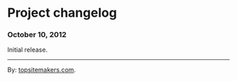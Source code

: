 # Project changelog

### October 10, 2012

Initial release.

<hr>

By: [topsitemakers.com](http://www.topsitemakers.com).
